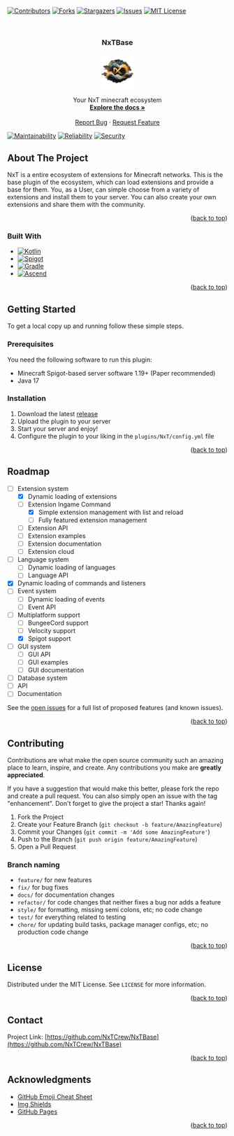 <!-- Template for readme used: https://github.com/othneildrew/Best-README-Template -->
<a name="readme-top"></a>

<!-- PROJECT SHIELDS -->
<!--
*** I'm using markdown "reference style" links for readability.
*** Reference links are enclosed in brackets [ ] instead of parentheses ( ).
*** See the bottom of this document for the declaration of the reference variables
*** for contributors-url, forks-url, etc. This is an optional, concise syntax you may use.
*** https://www.markdownguide.org/basic-syntax/#reference-style-links
-->
[![Contributors][contributors-shield]][contributors-url]
[![Forks][forks-shield]][forks-url]
[![Stargazers][stars-shield]][stars-url]
[![Issues][issues-shield]][issues-url]
[![MIT License][license-shield]][license-url]




<!-- PROJECT LOGO -->
<br />
<div align="center">
<h3 align="center">NxTBase</h3>

  <a href="https://github.com/NxTCrew/NxTBase">
    <img src="images/nxtlogo-nobg.png" alt="Logo" width="80" height="80">
  </a>

  <p align="center">
    Your NxT minecraft ecosystem
    <br />
    <a href="https://github.com/NxTCrew/NxTBase/wiki"><strong>Explore the docs »</strong></a>
    <br />
    <br />
    <a href="https://github.com/NxTCrew/NxTBase/issues">Report Bug</a>
    ·
    <a href="https://github.com/NxTCrew/NxTBase/issues">Request Feature</a>
  </p>
</div>

[![Maintainability][sonar-maintainability]][sonar-project-url]
[![Reliability][sonar-reliability]][sonar-project-url]
[![Security][sonar-security]][sonar-project-url]

<!-- ABOUT THE PROJECT -->

## About The Project

NxT is a entire ecosystem of extensions for Minecraft networks. This is the base plugin of the ecosystem, which can load
extensions and provide a base for them.
You, as a User, can simple choose from a variety of extensions and install them to your server. You can also create your
own extensions and share them with the community.

<p align="right">(<a href="#readme-top">back to top</a>)</p>

### Built With

* [![Kotlin][Kotlin]][Kotlin-url]
* [![Spigot][Spigot]][Spigot-url]
* [![Gradle][Gradle]][Gradle-url]
* [![Ascend][Ascend]][Ascend-url]

<p align="right">(<a href="#readme-top">back to top</a>)</p>



<!-- GETTING STARTED -->

## Getting Started

To get a local copy up and running follow these simple steps.

### Prerequisites

You need the following software to run this plugin:

* Minecraft Spigot-based server software 1.19+ (Paper recommended)
* Java 17

### Installation

1. Download the latest [release](https://github.com/NxTCrew/NxTBase/releases)
2. Upload the plugin to your server
3. Start your server and enjoy!
4. Configure the plugin to your liking in the `plugins/NxT/config.yml` file

<p align="right">(<a href="#readme-top">back to top</a>)</p>



<!-- ROADMAP -->

## Roadmap

- [ ] Extension system
    - [x] Dynamic loading of extensions
    - [ ] Extension Ingame Command
        - [x] Simple extension management with list and reload
        - [ ] Fully featured extension management
    - [ ] Extension API
    - [ ] Extension examples
    - [ ] Extension documentation
    - [ ] Extension cloud
- [ ] Language system
    - [ ] Dynamic loading of languages
    - [ ] Language API
- [x] Dynamic loading of commands and listeners
- [ ] Event system
    - [ ] Dynamic loading of events
    - [ ] Event API
- [ ] Multiplatform support
    - [ ] BungeeCord support
    - [ ] Velocity support
    - [x] Spigot support
- [ ] GUI system
    - [ ] GUI API
    - [ ] GUI examples
    - [ ] GUI documentation
- [ ] Database system
- [ ] API
- [ ] Documentation

See the [open issues](https://github.com/NxTCrew/NxTBase/issues?q=is%3Aissue+is%3Aopen+sort%3Aupdated-desc) for a full
list of proposed features (and known issues).

<p align="right">(<a href="#readme-top">back to top</a>)</p>



<!-- CONTRIBUTING -->

## Contributing

Contributions are what make the open source community such an amazing place to learn, inspire, and create. Any
contributions you make are **greatly appreciated**.

If you have a suggestion that would make this better, please fork the repo and create a pull request. You can also
simply open an issue with the tag "enhancement".
Don't forget to give the project a star! Thanks again!

1. Fork the Project
2. Create your Feature Branch (`git checkout -b feature/AmazingFeature`)
3. Commit your Changes (`git commit -m 'Add some AmazingFeature'`)
4. Push to the Branch (`git push origin feature/AmazingFeature`)
5. Open a Pull Request

### Branch naming

* `feature/` for new features
* `fix/` for bug fixes
* `docs/` for documentation changes
* `refactor/` for code changes that neither fixes a bug nor adds a feature
* `style/` for formatting, missing semi colons, etc; no code change
* `test/` for everything related to testing
* `chore/` for updating build tasks, package manager configs, etc; no production code change

<p align="right">(<a href="#readme-top">back to top</a>)</p>



<!-- LICENSE -->

## License

Distributed under the MIT License. See `LICENSE` for more information.

<p align="right">(<a href="#readme-top">back to top</a>)</p>



<!-- CONTACT -->

## Contact

Project Link: [https://github.com/NxTCrew/NxTBase](https://github.com/NxTCrew/NxTBase)

<p align="right">(<a href="#readme-top">back to top</a>)</p>



<!-- ACKNOWLEDGMENTS -->

## Acknowledgments

* [GitHub Emoji Cheat Sheet](https://www.webpagefx.com/tools/emoji-cheat-sheet)
* [Img Shields](https://shields.io)
* [GitHub Pages](https://pages.github.com)

<p align="right">(<a href="#readme-top">back to top</a>)</p>



<!-- MARKDOWN LINKS & IMAGES -->
<!-- https://www.markdownguide.org/basic-syntax/#reference-style-links -->

[contributors-shield]: https://img.shields.io/github/contributors/NxTCrew/NxTBase.svg?style=for-the-badge

[contributors-url]: https://github.com/orgs/NxTCrew/NxTBase/graphs/contributors

[forks-shield]: https://img.shields.io/github/forks/NxTCrew/NxTBase.svg?style=for-the-badge

[forks-url]: https://github.com/NxTCrew/NxTBase/network/members

[stars-shield]: https://img.shields.io/github/stars/NxTCrew/NxTBase.svg?style=for-the-badge

[stars-url]: https://github.com/NxTCrew/NxTBase/stargazers

[issues-shield]: https://img.shields.io/github/issues/NxTCrew/NxTBase.svg?style=for-the-badge

[issues-url]: https://github.com/NxTCrew/NxTBase/issues

[license-shield]: https://img.shields.io/github/license/NxTCrew/NxTBase.svg?style=for-the-badge

[license-url]: https://github.com/orgs/NxTCrew/NxTBase/main/LICENSE

[sonar-project-url]: https://qube.flawcra.cc/dashboard?id=NxTCrew_NxTBase_AYa9AgdbUqCxtis1paPn

[sonar-maintainability]: https://qube.flawcra.cc/api/project_badges/measure?project=NxTCrew_NxTBase_AYa9AgdbUqCxtis1paPn&metric=sqale_rating

[sonar-reliability]: https://qube.flawcra.cc/api/project_badges/measure?project=NxTCrew_NxTBase_AYa9AgdbUqCxtis1paPn&metric=reliability_rating

[sonar-security]: https://qube.flawcra.cc/api/project_badges/measure?project=NxTCrew_NxTBase_AYa9AgdbUqCxtis1paPn&metric=security_rating

[Spigot]: https://img.shields.io/badge/Spigot-1.19+-green.svg?style=for-the-badge

[Spigot-url]: https://www.spigotmc.org/

[Kotlin]: https://img.shields.io/badge/Kotlin-1.8.20%20beta-blue.svg?style=for-the-badge

[Kotlin-url]: https://kotlinlang.org/

[Gradle]: https://img.shields.io/badge/Gradle-8.0.1-blue.svg?style=for-the-badge

[Gradle-url]: https://gradle.org/

[Ascend]: https://img.shields.io/badge/Ascend-22.0.0-green.svg?style=for-the-badge

[Ascend-url]: https://github.com/TheFruxz/Ascend
